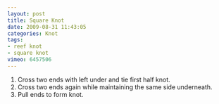 ```yaml
---
layout: post
title: Square Knot
date: 2009-08-31 11:43:05
categories: Knot
tags:
- reef knot
- square knot
vimeo: 6457506
---
```


1. Cross two ends with left under and tie first half knot.
1. Cross two ends again while maintaining the same side underneath.
1. Pull ends to form knot.

